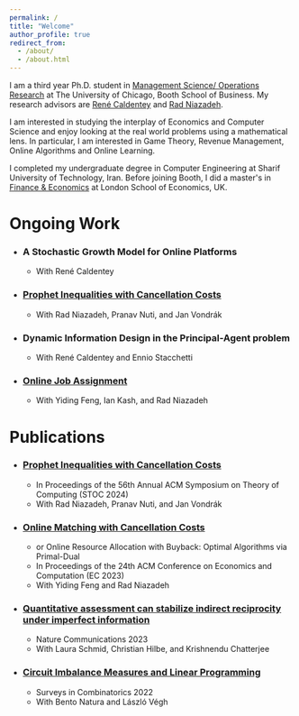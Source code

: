 ```yaml
---
permalink: /
title: "Welcome"
author_profile: true
redirect_from: 
  - /about/
  - /about.html
---
```


I am a third year Ph.D. student in [Management Science/ Operations Research](https://www.chicagobooth.edu/phd/dissertation-areas/management-science-and-operations-management) at The University of Chicago, Booth School of Business. My research advisors are [René Caldentey](https://faculty.chicagobooth.edu/rene-caldentey?_ga=2.143548341.1856357377.1668716911-1774430081.1668716911&_gl=1*ua7x8l*_ga*MTc3NDQzMDA4MS4xNjY4NzE2OTEx*_ga_PDRJWHFTEV*MTY2ODczMDAxNC4yLjEuMTY2ODczMDQxOC4zNC4wLjA.) and [Rad Niazadeh](https://faculty.chicagobooth.edu/rad-niazadeh).

I am interested in studying the interplay of Economics and Computer Science and enjoy looking at the real world problems using a mathematical lens. In particular, I am interested in Game Theory, Revenue Management, Online Algorithms and Online Learning.

I completed my undergraduate degree in Computer Engineering at Sharif University of Technology, Iran. Before joining Booth, I did a master's in [Finance & Economics](https://www.lse.ac.uk/study-at-lse/Graduate/degree-programmes-2023/MSc-Finance-and-Economics) at London School of Economics, UK.

# Ongoing Work

  
  * ### A Stochastic Growth Model for Online Platforms
    * With René Caldentey
  * ### [Prophet Inequalities with Cancellation Costs](https://papers.ssrn.com/sol3/papers.cfm?abstract_id=4779633)
    * With Rad Niazadeh, Pranav Nuti, and Jan Vondrák
  * ### Dynamic Information Design in the Principal-Agent problem
    * With René Caldentey and Ennio Stacchetti
  * ### [Online Job Assignment](https://papers.ssrn.com/sol3/papers.cfm?abstract_id=4745629)
    * With Yiding Feng, Ian Kash, and Rad Niazadeh
    
# Publications

  * ### [Prophet Inequalities with Cancellation Costs](https://papers.ssrn.com/sol3/papers.cfm?abstract_id=4779633)
    * In Proceedings of the 56th Annual ACM Symposium on Theory of Computing (STOC 2024)
    * With Rad Niazadeh, Pranav Nuti, and Jan Vondrák
  * ### [Online Matching with Cancellation Costs](https://papers.ssrn.com/sol3/papers.cfm?abstract_id=4245468)
    * or Online Resource Allocation with Buyback: Optimal Algorithms via Primal-Dual
    * In Proceedings of the 24th ACM Conference on Economics and Computation (EC 2023)
    * With Yiding Feng and Rad Niazadeh
  * ### [Quantitative assessment can stabilize indirect reciprocity under imperfect information](https://www.nature.com/articles/s41467-023-37817-x)
    * Nature Communications 2023
    * With Laura Schmid, Christian Hilbe, and Krishnendu Chatterjee 
  * ### [Circuit Imbalance Measures and Linear Programming](https://arxiv.org/abs/2108.03616)
    * Surveys in Combinatorics 2022
    * With Bento Natura and László Végh
